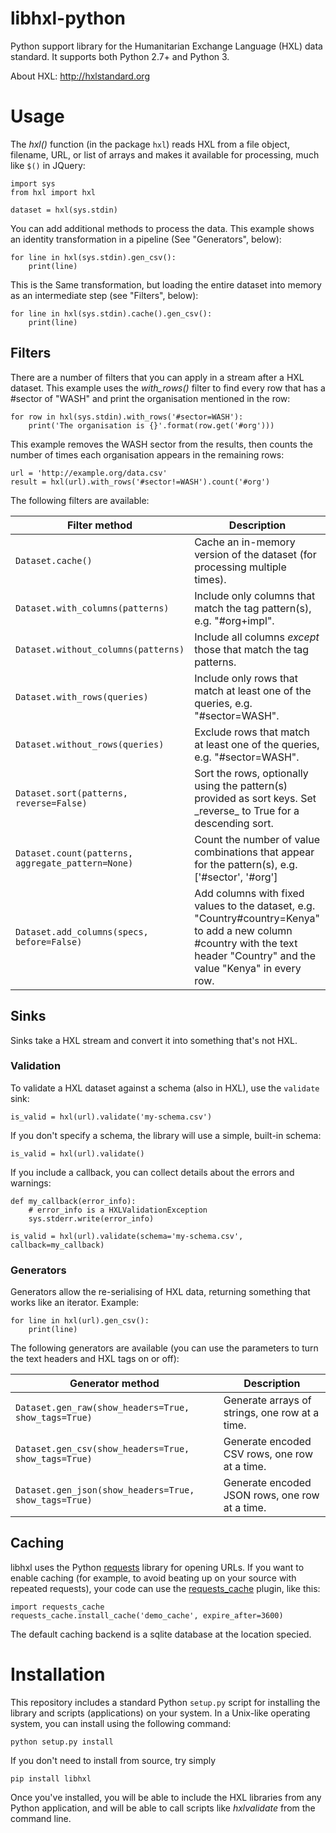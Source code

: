 libhxl-python
=============

Python support library for the Humanitarian Exchange Language (HXL)
data standard.  It supports both Python 2.7+ and Python 3.

About HXL: http://hxlstandard.org


# Usage

The _hxl()_ function (in the package ``hxl``) reads HXL from a file
object, filename, URL, or list of arrays and makes it available for
processing, much like ``$()`` in JQuery:

```
import sys
from hxl import hxl

dataset = hxl(sys.stdin)
```

You can add additional methods to process the data.  This example
shows an identity transformation in a pipeline (See "Generators",
below):

```
for line in hxl(sys.stdin).gen_csv():
    print(line)
```

This is the Same transformation, but loading the entire dataset into
memory as an intermediate step (see "Filters", below):

```
for line in hxl(sys.stdin).cache().gen_csv():
    print(line)
```


## Filters

There are a number of filters that you can apply in a stream after a
HXL dataset.  This example uses the _with_rows()_ filter to find every
row that has a #sector of "WASH" and print the organisation mentioned
in the row:

```
for row in hxl(sys.stdin).with_rows('#sector=WASH'):
    print('The organisation is {}'.format(row.get('#org')))
```

This example removes the WASH sector from the results, then counts the
number of times each organisation appears in the remaining rows:

```
url = 'http://example.org/data.csv'
result = hxl(url).with_rows('#sector!=WASH').count('#org')
```

The following filters are available:

<table>
  <thead>
    <th>Filter method</th>
    <th>Description</th>
  </thead>
  <tbody>
    <tr>
      <td><code>Dataset.cache()</code></td>
      <td>Cache an in-memory version of the dataset (for processing multiple times).</td>
    </tr>
    <tr>
      <td><code>Dataset.with_columns(patterns)</code></td>
      <td>Include only columns that match the tag pattern(s), e.g. "#org+impl".</td>
    </tr>
    <tr>
      <td><code>Dataset.without_columns(patterns)</code></td>
      <td>Include all columns <em>except</em> those that match the tag patterns.</td>
    </tr>
    <tr>
      <td><code>Dataset.with_rows(queries)</code></td>
      <td>Include only rows that match at least one of the queries, e.g. "#sector=WASH".</td>
    </tr>
    <tr>
      <td><code>Dataset.without_rows(queries)</code></td>
      <td>Exclude rows that match at least one of the queries, e.g. "#sector=WASH".</td>
    </tr>
    <tr>
      <td><code>Dataset.sort(patterns, reverse=False)</code></td>
      <td>Sort the rows, optionally using the pattern(s) provided as sort keys. Set _reverse_ to True for a descending sort.</td>
    </tr>
    <tr>
      <td><code>Dataset.count(patterns, aggregate_pattern=None)</code></td>
      <td>Count the number of value combinations that appear for the pattern(s), e.g. ['#sector', '#org']</td>
    </tr>
    <tr>
      <td><code>Dataset.add_columns(specs, before=False)</code></td>
      <td>Add columns with fixed values to the dataset, e.g. "Country#country=Kenya" to add a new column #country with the text header "Country" and the value "Kenya" in every row.</td>
    </tr>
  </tbody>
</table>

## Sinks

Sinks take a HXL stream and convert it into something that's not HXL.

### Validation

To validate a HXL dataset against a schema (also in HXL), use the ``validate`` sink:

```
is_valid = hxl(url).validate('my-schema.csv')
```

If you don't specify a schema, the library will use a simple, built-in schema:

```
is_valid = hxl(url).validate()
```

If you include a callback, you can collect details about the errors and warnings:

```
def my_callback(error_info):
    # error_info is a HXLValidationException
    sys.stderr.write(error_info)

is_valid = hxl(url).validate(schema='my-schema.csv', callback=my_callback)
```

### Generators

Generators allow the re-serialising of HXL data, returning something that works like an iterator.  Example:

```
for line in hxl(url).gen_csv():
    print(line)
```

The following generators are available (you can use the parameters to turn the text headers and HXL tags on or off):

<table>
  <thead>
    <th>Generator method</th>
    <th>Description</th>
  </thead>
  <tbody>
    <tr>
      <td><code>Dataset.gen_raw(show_headers=True, show_tags=True)</code></td>
      <td>Generate arrays of strings, one row at a time.</td>
    </tr>
    <tr>
      <td><code>Dataset.gen_csv(show_headers=True, show_tags=True)</code></td>
      <td>Generate encoded CSV rows, one row at a time.</td>
    </tr>
    <tr>
      <td><code>Dataset.gen_json(show_headers=True, show_tags=True)</code></td>
      <td>Generate encoded JSON rows, one row at a time.</td>
    </tr>
  </tbody>
</table>


## Caching

libhxl uses the Python
[requests](http://docs.python-requests.org/en/master/) library for
opening URLs. If you want to enable caching (for example, to avoid
beating up on your source with repeated requests), your code can use
the [requests_cache](https://pypi.python.org/pypi/requests-cache)
plugin, like this:

    import requests_cache
    requests_cache.install_cache('demo_cache', expire_after=3600)

The default caching backend is a sqlite database at the location specied.


# Installation

This repository includes a standard Python `setup.py` script for
installing the library and scripts (applications) on your system. In a
Unix-like operating system, you can install using the following
command:

```
python setup.py install
```

If you don't need to install from source, try simply

```
pip install libhxl
```

Once you've installed, you will be able to include the HXL libraries
from any Python application, and will be able to call scripts like
_hxlvalidate_ from the command line.

